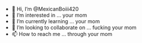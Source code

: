 - 👋 Hi, I’m @MexicanBoiii420
- 👀 I’m interested in ...      your mom
- 🌱 I’m currently learning ...      your mom
- 💞️ I’m looking to collaborate on ... fucking your mom
- 📫 How to reach me ...          through your mom

<!---
MexicanBoiii420/MexicanBoiii420 is a ✨ special ✨ repository because its `README.md` (this file) appears on your GitHub profile.
You can click the Preview link to take a look at your changes.
--->
